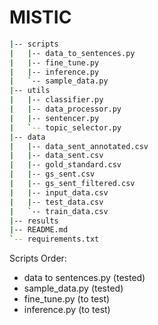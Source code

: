 # MISTIC

```bash
|-- scripts
|   |-- data_to_sentences.py
|   |-- fine_tune.py
|   |-- inference.py
|   `-- sample_data.py
|-- utils
|   |-- classifier.py
|   |-- data_processor.py
|   |-- sentencer.py
|   `-- topic_selector.py
|-- data
|   |-- data_sent_annotated.csv
|   |-- data_sent.csv
|   |-- gold_standard.csv
|   |-- gs_sent.csv
|   |-- gs_sent_filtered.csv
|   |-- input_data.csv
|   |-- test_data.csv
|   `-- train_data.csv
|-- results
|-- README.md
`-- requirements.txt
```
Scripts Order:

* data to sentences.py (tested)
* sample_data.py (tested)
* fine_tune.py (to test)
* inference.py (to test)
